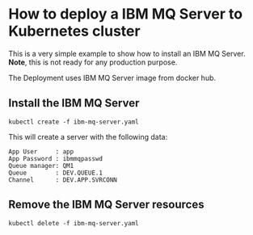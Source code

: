 # How to deploy a IBM MQ Server to Kubernetes cluster

This is a very simple example to show how to install an IBM MQ Server. **Note**, this is not ready for any production purpose.

The Deployment uses IBM MQ Server image from docker hub.

## Install the IBM MQ Server
```
kubectl create -f ibm-mq-server.yaml
```

This will create a server with the following data:

```
App User     : app
App Password : ibmmqpasswd
Queue manager: QM1
Queue        : DEV.QUEUE.1
Channel      : DEV.APP.SVRCONN
```

## Remove the IBM MQ Server resources

```
kubectl delete -f ibm-mq-server.yaml
```
